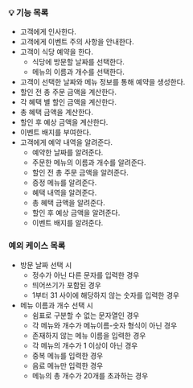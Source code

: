 ### 💡 기능 목록
- 고객에게 인사한다.
- 고객에게 이벤트 주의 사항을 안내한다.
- 고객이 식당 예약을 한다.
  - 식당에 방문할 날짜를 선택한다.
  - 메뉴의 이름과 개수를 선택한다.
- 고객이 선택한 날짜와 메뉴 정보를 통해 예약을 생성한다.
- 할인 전 총 주문 금액을 계산한다.
- 각 혜택 별 할인 금액을 계산한다.
- 총 혜택 금액을 계산한다.
- 할인 후 예상 금액을 계산한다.
- 이벤트 배지를 부여한다.
- 고객에게 예약 내역을 알려준다.
  - 예약한 날짜를 알려준다.
  - 주문한 메뉴의 이름과 개수를 알려준다.
  - 할인 전 총 주문 금액을 알려준다.
  - 증정 메뉴를 알려준다.
  - 혜택 내역을 알려준다.
  - 총 혜택 금액을 알려준다.
  - 할인 후 예상 금액을 알려준다.
  - 이벤트 배지를 알려준다.

### 예외 케이스 목록
- 방문 날짜 선택 시
  - 정수가 아닌 다른 문자를 입력한 경우
  - 띄어쓰기가 포함된 경우
  - 1부터 31 사이에 해당하지 않는 숫자를 입력한 경우
- 메뉴 이름과 개수 선택 시
  - 쉼표로 구분할 수 없는 문자열인 경우
  - 각 메뉴와 개수가 메뉴이름-숫자 형식이 아닌 경우
  - 존재하지 않는 메뉴 이름을 입력한 경우
  - 각 메뉴의 개수가 1 이상이 아닌 경우
  - 중복 메뉴를 입력한 경우
  - 음료 메뉴만 입력한 경우
  - 메뉴의 총 개수가 20개를 초과하는 경우
